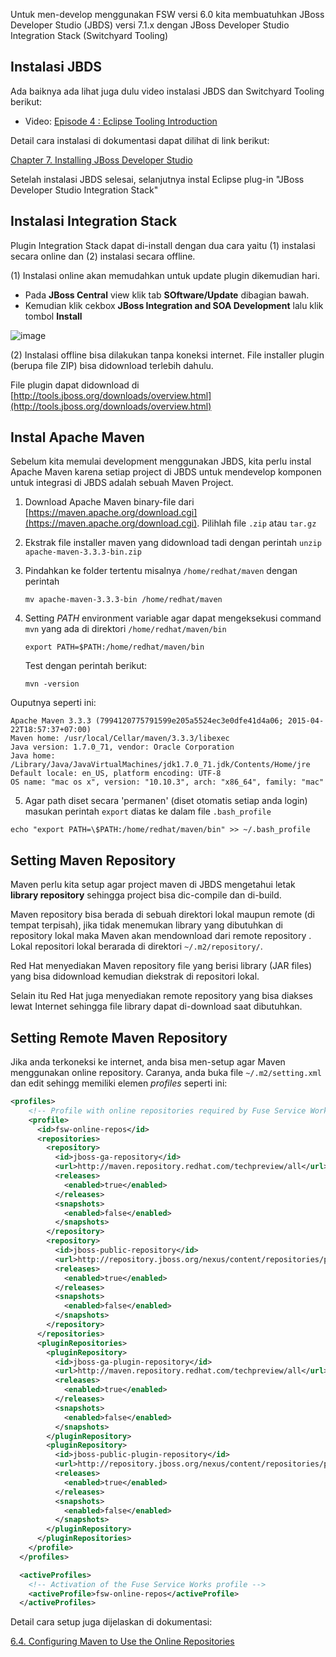 Untuk men-develop menggunakan FSW versi 6.0 kita membuatuhkan JBoss Developer Studio (JBDS) versi 7.1.x dengan JBoss Developer Studio Integration Stack (Switchyard Tooling)

## Instalasi JBDS

Ada baiknya ada lihat juga dulu video instalasi JBDS dan Switchyard Tooling berikut:

* Video: [Episode 4 : Eclipse Tooling Introduction](https://vimeo.com/57879770)

Detail cara instalasi di dokumentasi dapat dilihat di link berikut:

[Chapter 7. Installing JBoss Developer Studio](https://access.redhat.com/documentation/en-US/Red_Hat_JBoss_Fuse_Service_Works/6.0/html/Getting_Started_Guide/chap-Installing_JBoss_Developer_Studio.html)

Setelah instalasi JBDS selesai, selanjutnya instal Eclipse plug-in "JBoss Developer Studio Integration Stack"

## Instalasi Integration Stack

Plugin Integration Stack dapat di-install dengan dua cara yaitu (1) instalasi secara online dan (2) instalasi secara offline.

(1) Instalasi online akan memudahkan untuk update plugin dikemudian hari.

- Pada **JBoss Central** view klik tab **SOftware/Update** dibagian bawah.
- Kemudian klik cekbox **JBoss Integration and SOA Development** lalu klik tombol **Install**

![image](https://cloud.githubusercontent.com/assets/3068071/10314801/f21a82c4-6c80-11e5-9eec-1647a16fe78d.png)

(2) Instalasi offline bisa dilakukan tanpa koneksi internet. File installer plugin (berupa file ZIP) bisa didownload terlebih dahulu.

File plugin dapat didownload di [http://tools.jboss.org/downloads/overview.html](http://tools.jboss.org/downloads/overview.html)

## Instal Apache Maven

Sebelum kita memulai development menggunakan JBDS, kita perlu instal Apache Maven karena setiap project di JBDS untuk mendevelop komponen untuk integrasi di JBDS adalah sebuah Maven Project.


1. Download Apache Maven binary-file dari [https://maven.apache.org/download.cgi](https://maven.apache.org/download.cgi).
   Pilihlah file `.zip` atau `tar.gz`

2. Ekstrak file installer maven yang didownload tadi dengan perintah `unzip apache-maven-3.3.3-bin.zip` 

3. Pindahkan ke folder tertentu misalnya `/home/redhat/maven` dengan perintah 

   ```
   mv apache-maven-3.3.3-bin /home/redhat/maven
   ```

4. Setting *PATH* environment variable agar dapat mengeksekusi command `mvn` yang ada di direktori `/home/redhat/maven/bin`

   ```
   export PATH=$PATH:/home/redhat/maven/bin
   ```

   Test dengan perintah berikut:

   ```
   mvn -version
   ```
  Ouputnya seperti ini:

   ```
   Apache Maven 3.3.3 (7994120775791599e205a5524ec3e0dfe41d4a06; 2015-04-22T18:57:37+07:00)
   Maven home: /usr/local/Cellar/maven/3.3.3/libexec
   Java version: 1.7.0_71, vendor: Oracle Corporation
   Java home: /Library/Java/JavaVirtualMachines/jdk1.7.0_71.jdk/Contents/Home/jre
   Default locale: en_US, platform encoding: UTF-8
   OS name: "mac os x", version: "10.10.3", arch: "x86_64", family: "mac"
   ```
5. Agar path diset secara 'permanen' (diset otomatis setiap anda login) masukan perintah `export` diatas ke dalam file `.bash_profile`

  ```
  echo "export PATH=\$PATH:/home/redhat/maven/bin" >> ~/.bash_profile
  ```
  
## Setting Maven Repository

Maven perlu kita setup agar project maven di JBDS mengetahui letak **library repository** sehingga project bisa dic-compile dan di-build.

Maven repository bisa berada di sebuah direktori lokal maupun remote (di tempat terpisah), jika tidak menemukan library yang dibutuhkan di repository lokal maka Maven akan mendownload dari remote repository . Lokal repositori lokal berarada di direktori `~/.m2/repository/`.

Red Hat menyediakan Maven repository file yang berisi library (JAR files) yang bisa didownload kemudian diekstrak di repositori lokal. 

Selain itu Red Hat juga menyediakan remote repository yang bisa diakses lewat Internet sehingga file library dapat di-download saat dibutuhkan.

## Setting Remote Maven Repository

Jika anda terkoneksi ke internet, anda bisa men-setup agar Maven menggunakan online repository. 
Caranya, anda buka file `~/.m2/setting.xml` dan edit sehingg memiliki elemen *profiles* seperti ini:

```xml
<profiles>
    <!-- Profile with online repositories required by Fuse Service Works -->
    <profile>
      <id>fsw-online-repos</id>
      <repositories>
        <repository>
          <id>jboss-ga-repository</id>
          <url>http://maven.repository.redhat.com/techpreview/all</url>
          <releases>
            <enabled>true</enabled>
          </releases>
          <snapshots>
            <enabled>false</enabled>
          </snapshots>
        </repository>
        <repository>
          <id>jboss-public-repository</id>
          <url>http://repository.jboss.org/nexus/content/repositories/public/</url>
          <releases>
            <enabled>true</enabled>
          </releases>
          <snapshots>
            <enabled>false</enabled>
          </snapshots>
        </repository>
      </repositories>
      <pluginRepositories>
        <pluginRepository>
          <id>jboss-ga-plugin-repository</id>
          <url>http://maven.repository.redhat.com/techpreview/all</url>
          <releases>
            <enabled>true</enabled>
          </releases>
          <snapshots>
            <enabled>false</enabled>
          </snapshots>
        </pluginRepository>
        <pluginRepository>
          <id>jboss-public-plugin-repository</id>
          <url>http://repository.jboss.org/nexus/content/repositories/public/</url>
          <releases>
            <enabled>true</enabled>
          </releases>
          <snapshots>
            <enabled>false</enabled>
          </snapshots>
        </pluginRepository>
      </pluginRepositories>
    </profile>    
  </profiles>

  <activeProfiles>
    <!-- Activation of the Fuse Service Works profile -->
    <activeProfile>fsw-online-repos</activeProfile>
  </activeProfiles>
```

Detail cara setup juga dijelaskan di dokumentasi:

[6.4. Configuring Maven to Use the Online Repositories](https://access.redhat.com/documentation/en-US/Red_Hat_JBoss_Fuse_Service_Works/6.0/html/Getting_Started_Guide/chap-Maven_Repositories.html#Configure_the_JBoss_EAP_Integration_Maven_Repository_Using_the_Maven_Settings)


